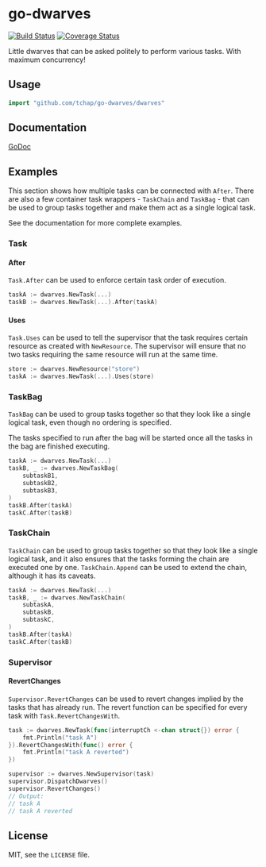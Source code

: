 # go-dwarves #

[![Build
Status](https://drone.io/github.com/tchap/go-dwarves/status.png)](https://drone.io/github.com/tchap/go-dwarves/latest)
[![Coverage
Status](https://coveralls.io/repos/tchap/go-dwarves/badge.png?branch=master)](https://coveralls.io/r/tchap/go-dwarves?branch=master)

Little dwarves that can be asked politely to perform various tasks.
With maximum concurrency!

## Usage ##

```go
import "github.com/tchap/go-dwarves/dwarves"
```

## Documentation ###

[GoDoc](http://godoc.org/github.com/tchap/go-dwarves/dwarves)

## Examples ##

This section shows how multiple tasks can be connected with `After`. There are
also a few container task wrappers - `TaskChain` and `TaskBag` - that can be
used to group tasks together and make them act as a single logical task.

See the documentation for more complete examples.

### Task ###

#### After ####

`Task.After` can be used to enforce certain task order of execution.

```go
taskA := dwarves.NewTask(...)
taskB := dwarves.NewTask(...).After(taskA)
```

#### Uses ####

`Task.Uses` can be used to tell the supervisor that the task requires certain
resource as created with `NewResource`. The supervisor will ensure that no two
tasks requiring the same resource will run at the same time.

```go
store := dwarves.NewResource("store")
taskA := dwarves.NewTask(...).Uses(store)
```

### TaskBag ###

`TaskBag` can be used to group tasks together so that they look like a single
logical task, even though no ordering is specified.

The tasks specified to run after the bag will be started once all the tasks in
the bag are finished executing.

```go
taskA := dwarves.NewTask(...)
taskB, _ := dwarves.NewTaskBag(
    subtaskB1,
	subtaskB2,
	subtaskB3,
)
taskB.After(taskA)
taskC.After(taskB)
```

### TaskChain ###

`TaskChain` can be used to group tasks together so that they look like a single
logical task, and it also ensures that the tasks forming the chain are executed
one by one. `TaskChain.Append` can be used to extend the chain, although it has
its caveats.

```go
taskA := dwarves.NewTask(...)
taskB, _ := dwarves.NewTaskChain(
    subtaskA,
    subtaskB,
    subtaskC,
)
taskB.After(taskA)
taskC.After(taskB)
```

### Supervisor ###

#### RevertChanges ####

`Supervisor.RevertChanges` can be used to revert changes implied by the tasks
that has already run. The revert function can be specified for every task with
`Task.RevertChangesWith`.

```go
task := dwarves.NewTask(func(interruptCh <-chan struct{}) error {
    fmt.Println("task A")
}).RevertChangesWith(func() error {
    fmt.Println("task A reverted")
})

supervisor := dwarves.NewSupervisor(task)
supervisor.DispatchDwarves()
supervisor.RevertChanges()
// Output:
// task A
// task A reverted
```

## License ##

MIT, see the `LICENSE` file.
